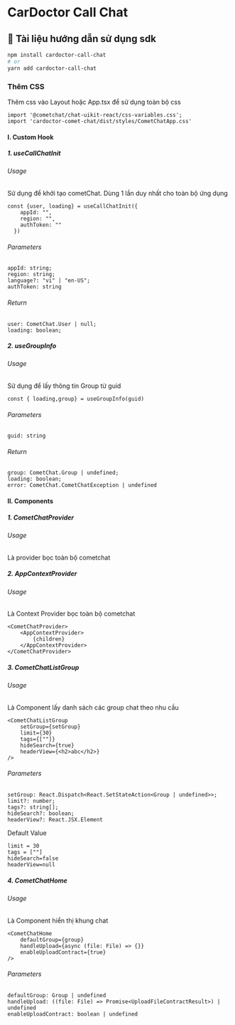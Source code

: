 # CarDoctor Call Chat

## 🚀 Tài liệu hướng dẫn sử dụng sdk

```bash
npm install cardoctor-call-chat
# or
yarn add cardoctor-call-chat
```
### Thêm CSS 
Thêm css vào Layout hoặc App.tsx để sử dụng toàn bộ css
```
import '@cometchat/chat-uikit-react/css-variables.css';
import 'cardoctor-comet-chat/dist/styles/CometChatApp.css'
```
#### I. Custom Hook

##### 1. useCallChatInit
###### Usage
Sử dụng để khởi tạo cometChat. Dùng 1 lần duy nhất cho toàn bộ ứng dụng
```
const {user, loading} = useCallChatInit({
    appId: "",
    region: "",
    authToken: ""
  })
 ```
###### Parameters 
```
appId: string;
region: string;
language?: "vi" | "en-US";
authToken: string
  ```
###### Return
```
user: CometChat.User | null;
loading: boolean;
```
##### 2. useGroupInfo
###### Usage
Sử dụng để lấy thông tin Group từ guid
```
const { loading,group} = useGroupInfo(guid)
 ```
###### Parameters 
```
guid: string
  ```
###### Return
```
group: CometChat.Group | undefined;
loading: boolean;
error: CometChat.CometChatException | undefined
```
#### II. Components
##### 1. CometChatProvider
###### Usage
Là provider bọc toàn bộ cometchat

##### 2. AppContextProvider
###### Usage
Là Context Provider bọc toàn bộ cometchat

```
<CometChatProvider>
	<AppContextProvider>
		{children}
	</AppContextProvider>
</CometChatProvider>
```
##### 3. CometChatListGroup
###### Usage
Là Component lấy danh sách các group chat theo nhu cầu

```
<CometChatListGroup
	setGroup={setGroup}
	limit={30}
	tags={[""]}
	hideSearch={true}
	headerView={<h2>abc</h2>}
/>
```

###### Parameters 
```
setGroup: React.Dispatch<React.SetStateAction<Group | undefined>>;
limit?: number;
tags?: string[];
hideSearch?: boolean;
headerView?: React.JSX.Element
```
Default Value
```
limit = 30
tags = [""]
hideSearch=false
headerView=null
```

##### 4. CometChatHome
###### Usage
Là Component hiển thị khung chat

```
<CometChatHome
	defaultGroup={group}
	handleUpload={async (file: File) => {}}
	enableUploadContract={true}
/>
```

###### Parameters 
```
defaultGroup: Group | undefined
handleUpload: ((file: File) => Promise<UploadFileContractResult>) | undefined
enableUploadContract: boolean | undefined
```